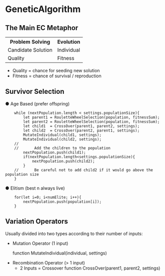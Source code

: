 # GeneticAlgorithm

## The Main EC Metaphor
<table>
  <tr>
    <th>Problem Solving</th>
    <th>Evolution</th>
  </tr>
  <tr>
    <td>Candidate Solution</td>
    <td>Individual</td>
  </tr>
  <tr>
    <td>Quality</td>
    <td>Fitness</td>
  </tr>
</table>
<ul>
<li> Quality = chance for seeding new solution </li>
<li> Fitness = chance of survival / reproduction </li>
</ul>

## Survivor Selection

● Age Based (prefer offspring) 

~~~
    while (nextPopulation.length < settings.populationSize){
        let parent1 = RouletteWheelSelection(population, fitnessSum);
        let parent2 = RouletteWheelSelection(population, fitnessSum);
        let child1  = CrossOver(parent1, parent2, settings);
        let child2  = CrossOver(parent2, parent1, settings);
        MutateIndividual(child1, settings);
        MutateIndividual(child2, settings);
    //
    //       Add the children to the population
        nextPopulation.push(child1);
        if(nextPopulation.length<settings.populationSize){
            nextPopulation.push(child2);
        }
    //       Be careful not to add child2 if it would go above the population size
    }
~~~
● Elitism (best n always live)
~~~
    for(let i=0; i<numElite; i++){
        nextPopulation.push(population[i]);
    }
~~~

## Variation Operators
Usually divided into two types according to their
number of inputs:
<ul>
<li> Mutation Operator (1 input) </li>

  function MutateIndividual(individual, settings)

<li> Recombination Operator (> 1 input) 
<ul><li> 2 Inputs = Crossover 
  function CrossOver(parent1, parent2, settings) </li> </ul> </li>
</ul>
